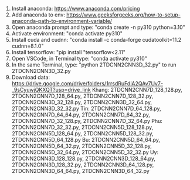 1. Install anaconda: https://www.anaconda.com/pricing
2. Add anaconda to env: https://www.geeksforgeeks.org/how-to-setup-anaconda-path-to-environment-variable/
3. Open anaconda prompt and type: "conda create -n py310 python=3.10"
4. Activate environment: "conda activate py310"
5. Install cuda and cudnn: "conda install -c conda-forge cudatoolkit=11.2 cudnn=8.1.0"
6. Install tensorflow: "pip install "tensorflow<2.11" 
7. Open VSCode, in Terminal type: "conda activate py310"
8. In the same Terminal, type: "python 2TDCNN2CNN3D_32.py" to run 2TDCNN2CNN3D_32.py
9. Download data: https://drive.google.com/drive/folders/1rrsdRuFdiA2QAv7Uv7-_9sCyuwjQKXQT?usp=drive_link
Khang: 2TDCNN2CNN7D_128_128.py, 2TDCNN2CNN7D_128_64.py, 2TDCNN2CNN7D_128_32.py, 2TDCNN2CNN3D_32_128.py, 2TDCNN2CNN3D_32_64.py, 2TDCNN2CNN3D_32_32.py
Tin: 2TDCNN2CNN7D_64_128.py, 2TDCNN2CNN7D_64_64.py, 2TDCNN2CNN7D_64_32.py, 2TDCNN2CNN7D_32_128.py, 2TDCNN2CNN7D_32_64.py
Phu: 2TDCNN2CNN7D_32_32.py, 2TDCNN2CNN5D_128_128.py, 2TDCNN2CNN5D_128_64.py, 2TDCNN2CNN5D_128_32.py, 2TDCNN2CNN5D_64_128.py
Bu: 2TDCNN2CNN5D_64_64.py, 2TDCNN2CNN5D_64_32.py, 2TDCNN2CNN5D_32_128.py, 2TDCNN2CNN5D_32_64.py, 2TDCNN2CNN5D_32_32.py
Uy: 2TDCNN2CNN3D_128_128.py, 2TDCNN2CNN3D_128_64.py, 2TDCNN2CNN3D_128_32.py, 2TDCNN2CNN3D_64_128.py, 2TDCNN2CNN3D_64_64.py, 2TDCNN2CNN3D_64_32.py
